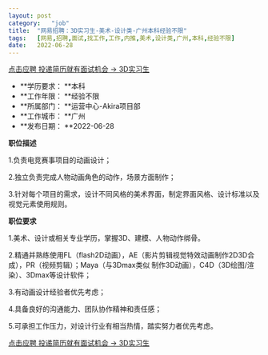 ```yaml
---
layout:	post
category:	"job"
title:	"网易招聘：3D实习生-美术-设计类-广州本科经验不限"
tags:	[网易,招聘,面试,找工作,工作,内推,美术,设计类,广州,本科,经验不限]
date:	2022-06-28
---
```


[点击应聘 投递简历就有面试机会 ->  3D实习生](http://mobile.bole.netease.com/bole/boleDetail?id=29975&employeeId=346f03c3cda5f04c&key=all)



- **学历要求： **本科
- **工作年限： **经验不限
- **所属部门： **运营中心-Akira项目部
- **工作城市： **广州
- **发布日期： **2022-06-28



**职位描述**

1.负责电竞赛事项目的动画设计；

2.独立负责完成人物动画角色的动作，场景方面制作；

3.针对每个项目的需求，设计不同风格的美术界面，制定界面风格、设计标准以及视觉元素使用规则。



**职位要求**

1.美术、设计或相关专业学历，掌握3D、建模、人物动作绑骨。

2.精通并熟练使用FL（flash2D动画），AE（影片剪辑视觉特效动画制作2D3D合成），PR（视频剪辑）；Maya（与3Dmax类似 制作3D动画），C4D（3D绘图/渲染）、3Dmax等设计软件；

3.有动画设计经验者优先考虑；

4.具备良好的沟通能力、团队协作精神和责任感；

5.可承担工作压力，对设计行业有相当热情，踏实努力者优先考虑。



[点击应聘 投递简历就有面试机会 ->  3D实习生](http://mobile.bole.netease.com/bole/boleDetail?id=29975&employeeId=346f03c3cda5f04c&key=all)